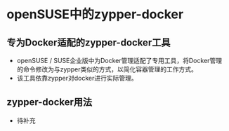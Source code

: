 # openSUSE中的zypper-docker
## 专为Docker适配的zypper-docker工具
- openSUSE / SUSE企业版中为Docker管理适配了专用工具，将Docker管理的命令修改为与zypper类似的方式，以简化容器管理的工作方式。
- 该工具依靠zypper对docker进行实际管理。
## zypper-docker用法
- 待补充
